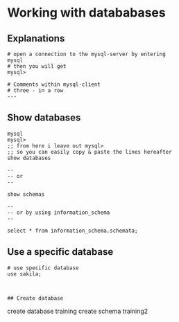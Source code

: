 # Working with datababases 

## Explanations 

```
# open a connection to the mysql-server by entering
mysql
# then you will get
mysql> 
```

```
# Comments within mysql-client
# three - in a row 
---
```



## Show databases

```
mysql
mysql>
;; from here i leave out mysql> 
;; so you can easily copy & paste the lines hereafter 
show databases 

--
-- or 
--

show schemas 

--
-- or by using information_schema 
--

select * from information_schema.schemata;
```

## Use a specific database 

```
# use specific database
use sakila;



## Create database 

```
create database training
create schema training2
```
